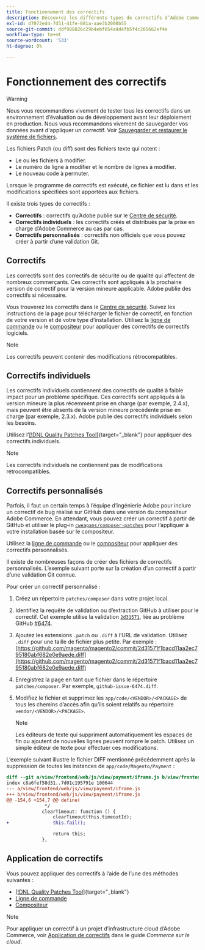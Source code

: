 ```yaml
---
title: Fonctionnement des correctifs
description: Découvrez les différents types de correctifs d’Adobe Commerce et leur fonctionnement.
exl-id: d7072ed4-7d51-41fe-881a-aae3b2000b55
source-git-commit: ddf988826c29b4ebf054a4d4fb5f4c285662ef4e
workflow-type: tm+mt
source-wordcount: '533'
ht-degree: 0%

---
```


# Fonctionnement des correctifs

>[!WARNING]
>
>Nous vous recommandons vivement de tester tous les correctifs dans un environnement d’évaluation ou de développement avant leur déploiement en production. Nous vous recommandons vivement de sauvegarder vos données avant d&#39;appliquer un correctif. Voir [Sauvegarder et restaurer le système de fichiers](../../installation/tutorials/backup.md).

Les fichiers Patch (ou diff) sont des fichiers texte qui notent :

- Le ou les fichiers à modifier.
- Le numéro de ligne à modifier et le nombre de lignes à modifier.
- Le nouveau code à permuter.

Lorsque le programme de correctifs est exécuté, ce fichier est lu dans et les modifications spécifiées sont apportées aux fichiers.

Il existe trois types de correctifs :

- **Correctifs** : correctifs qu’Adobe publie sur le [Centre de sécurité](https://magento.com/security/patches).
- **Correctifs individuels** : les correctifs créés et distribués par la prise en charge d’Adobe Commerce au cas par cas.
- **Correctifs personnalisés** : correctifs non officiels que vous pouvez créer à partir d’une validation Git.

## Correctifs

Les correctifs sont des correctifs de sécurité ou de qualité qui affectent de nombreux commerçants. Ces correctifs sont appliqués à la prochaine version de correctif pour la version mineure applicable. Adobe publie des correctifs si nécessaire.

Vous trouverez les correctifs dans le [Centre de sécurité](https://magento.com/security/patches). Suivez les instructions de la page pour télécharger le fichier de correctif, en fonction de votre version et de votre type d’installation. Utilisez la [ligne de commande](../patches/apply.md#) ou le [compositeur](../patches/apply.md) pour appliquer des correctifs de correctifs logiciels.

>[!NOTE]
>
>Les correctifs peuvent contenir des modifications rétrocompatibles.

## Correctifs individuels

Les correctifs individuels contiennent des correctifs de qualité à faible impact pour un problème spécifique. Ces correctifs sont appliqués à la version mineure la plus récemment prise en charge (par exemple, 2.4.x), mais peuvent être absents de la version mineure précédente prise en charge (par exemple, 2.3.x). Adobe publie des correctifs individuels selon les besoins.

Utilisez l’[[!DNL Quality Patches Tool]](https://experienceleague.adobe.com/tools/commerce-quality-patches/index.html){target="_blank"} pour appliquer des correctifs individuels.

>[!NOTE]
>
>Les correctifs individuels ne contiennent pas de modifications rétrocompatibles.

## Correctifs personnalisés

Parfois, il faut un certain temps à l’équipe d’ingénierie Adobe pour inclure un correctif de bug réalisé sur GitHub dans une version du compositeur Adobe Commerce. En attendant, vous pouvez créer un correctif à partir de GitHub et utiliser le plug-in [`cweagans/composer-patches`](https://github.com/cweagans/composer-patches/) pour l’appliquer à votre installation basée sur le compositeur.

Utilisez la [ligne de commande](apply.md#command-line) ou le [compositeur](apply.md#composer) pour appliquer des correctifs personnalisés.

Il existe de nombreuses façons de créer des fichiers de correctifs personnalisés. L’exemple suivant porte sur la création d’un correctif à partir d’une validation Git connue.

Pour créer un correctif personnalisé :

1. Créez un répertoire `patches/composer` dans votre projet local.
1. Identifiez la requête de validation ou d’extraction GitHub à utiliser pour le correctif. Cet exemple utilise la validation [`2d31571`](https://github.com/magento/magento2/commit/2d31571f1bacd11aa2ec795180abf682e0e9aede), liée au problème GitHub [#6474](https://github.com/magento/magento2/issues/6474).
1. Ajoutez les extensions `.patch` ou `.diff` à l’URL de validation. Utilisez `.diff` pour une taille de fichier plus petite. Par exemple : [https://github.com/magento/magento2/commit/2d31571f1bacd11aa2ec795180abf682e0e9aede.diff](https://github.com/magento/magento2/commit/2d31571f1bacd11aa2ec795180abf682e0e9aede.diff)
1. Enregistrez la page en tant que fichier dans le répertoire `patches/composer`. Par exemple, `github-issue-6474.diff`.
1. Modifiez le fichier et supprimez les `app/code/<VENDOR>/<PACKAGE>` de tous les chemins d’accès afin qu’ils soient relatifs au répertoire `vendor/<VENDOR>/<PACKAGE>`.

   >[!NOTE]
   >
   >Les éditeurs de texte qui suppriment automatiquement les espaces de fin ou ajoutent de nouvelles lignes peuvent rompre le patch. Utilisez un simple éditeur de texte pour effectuer ces modifications.

L’exemple suivant illustre le fichier DIFF mentionné précédemment après la suppression de toutes les instances de `app/code/Magento/Payment` :

```diff
diff --git a/view/frontend/web/js/view/payment/iframe.js b/view/frontend/web/js/view/payment/iframe.js
index c8a6fef58d31..7d01c195791e 100644
--- a/view/frontend/web/js/view/payment/iframe.js
+++ b/view/frontend/web/js/view/payment/iframe.js
@@ -154,6 +154,7 @@ define(
              */
             clearTimeout: function () {
                 clearTimeout(this.timeoutId);
+                this.fail();

                 return this;
             },
```

## Application de correctifs

Vous pouvez appliquer des correctifs à l’aide de l’une des méthodes suivantes :

- [[!DNL Quality Patches Tool]](https://experienceleague.adobe.com/tools/commerce-quality-patches/index.html){target="_blank"}
- [Ligne de commande](/help/upgrade/patches/apply.md#command-line)
- [Compositeur](/help/upgrade/patches/apply.md#composer)

>[!NOTE]
>
>Pour appliquer un correctif à un projet d’infrastructure cloud d’Adobe Commerce, voir [Application de correctifs](https://experienceleague.adobe.com/docs/commerce-cloud-service/user-guide/develop/upgrade/apply-patches.html) dans le guide _Commerce sur le cloud_.
